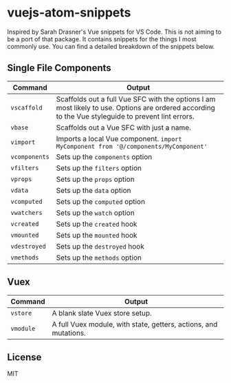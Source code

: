 # vuejs-atom-snippets

Inspired by Sarah Drasner's Vue snippets for VS Code. This is not aiming to be a port of that package. It contains snippets for the things I most commonly use. You can find a detailed breakdown of the snippets below.

## Single File Components

| Command | Output |
| ------- | ------ |
| `vscaffold` | Scaffolds out a full Vue SFC with the options I am most likely to use. Options are ordered according to the Vue styleguide to prevent lint errors. |
| `vbase` | Scaffolds out a Vue SFC with just a name. |
| `vimport` | Imports a local Vue component. `import MyComponent from '@/components/MyComponent'` |
| `vcomponents` | Sets up the `components` option |
| `vfilters` | Sets up the `filters` option |
| `vprops` | Sets up the `props` option |
| `vdata` | Sets up the `data` option |
| `vcomputed` | Sets up the `computed` option |
| `vwatchers` | Sets up the `watch` option |
| `vcreated` | Sets up the `created` hook |
| `vmounted` | Sets up the `mounted` hook |
| `vdestroyed` | Sets up the `destroyed` hook |
| `vmethods` | Sets up the `methods` option |

## Vuex

| Command | Output |
| ------- | ------ |
| `vstore` | A blank slate Vuex store setup. |
| `vmodule` | A full Vuex module, with state, getters, actions, and mutations. |

## License

MIT
